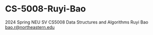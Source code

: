 # CS-5008-Ruyi-Bao
2024 Spring NEU SV CS5008 Data Structures and Algorithms
Ruyi Bao
bao.r@northeastern.edu
